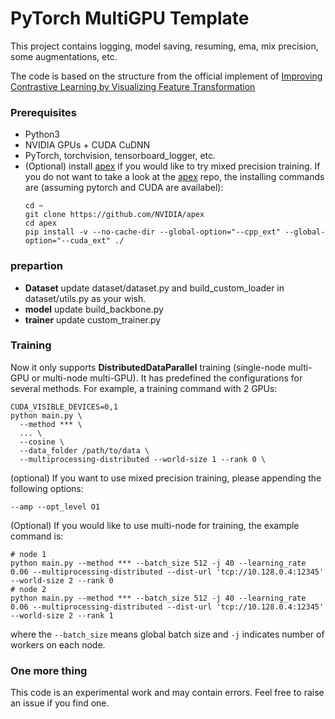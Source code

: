 # PyTorch MultiGPU Template 

This project contains logging, model saving, resuming, ema, mix precision, some augmentations, etc.

The code is based on the structure from the official implement of [Improving Contrastive Learning by Visualizing Feature Transformation](https://github.com/DTennant/CL-Visualizing-Feature-Transformation)

### Prerequisites
- Python3
- NVIDIA GPUs + CUDA CuDNN
- PyTorch, torchvision, tensorboard_logger, etc. 
- (Optional) install [apex](https://github.com/NVIDIA/apex) if you would like to 
try mixed precision training. If you do not want to take a look at the 
[apex](https://github.com/NVIDIA/apex) repo, the installing commands are (assuming pytorch 
and CUDA are availabel):
    ```
    cd ~
    git clone https://github.com/NVIDIA/apex
    cd apex
    pip install -v --no-cache-dir --global-option="--cpp_ext" --global-option="--cuda_ext" ./
	```
  
### prepartion
- **Dataset** update dataset/dataset.py and build_custom_loader in dataset/utils.py as your wish.
- **model** update build_backbone.py
- **trainer** update custom_trainer.py

### Training
Now it only supports **DistributedDataParallel** training (single-node multi-GPU or 
multi-node multi-GPU). It has predefined the configurations for several methods. 
For example, a training command with 2 GPUs:
```
CUDA_VISIBLE_DEVICES=0,1
python main.py \
  --method *** \
  ... \
  --cosine \
  --data_folder /path/to/data \
  --multiprocessing-distributed --world-size 1 --rank 0 \
```

(optional) If you want to use mixed precision training, please appending the following options:  
```
--amp --opt_level O1
```

(Optional) If you would like to use multi-node for training, the example command is:
```
# node 1
python main.py --method *** --batch_size 512 -j 40 --learning_rate 0.06 --multiprocessing-distributed --dist-url 'tcp://10.128.0.4:12345' --world-size 2 --rank 0
# node 2
python main.py --method *** --batch_size 512 -j 40 --learning_rate 0.06 --multiprocessing-distributed --dist-url 'tcp://10.128.0.4:12345' --world-size 2 --rank 1
```
where the `--batch_size` means global batch size and `-j` indicates number of workers on each node. 

### One more thing
This code is an experimental work and may contain errors. 
Feel free to raise an issue if you find one.
